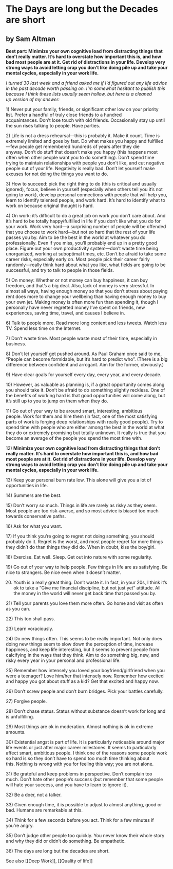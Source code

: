 # The Days are long but the Decades are short

## by Sam Altman

**Best part: Minimize your own cognitive load from distracting things that don’t really matter. It’s hard to overstate how important this is, and how bad most people are at it. Get rid of distractions in your life. Develop very strong ways to avoid letting crap you don’t like doing pile up and take your mental cycles, especially in your work life.**


_I turned 30 last week and a friend asked me if I'd figured out any life advice in the past decade worth passing on. I'm somewhat hesitant to publish this because I think these lists usually seem hollow, but here is a cleaned up version of my answer:_ 

1) Never put your family, friends, or significant other low on your priority list. Prefer a handful of truly close friends to a hundred acquaintances. Don’t lose touch with old friends. Occasionally stay up until the sun rises talking to people. Have parties. 

2) Life is not a dress rehearsal—this is probably it. Make it count. Time is extremely limited and goes by fast. Do what makes you happy and fulfilled—few people get remembered hundreds of years after they die anyway. Don’t do stuff that doesn’t make you happy (this happens most often when other people want you to do something). Don’t spend time trying to maintain relationships with people you don’t like, and cut negative people out of your life. Negativity is really bad. Don’t let yourself make excuses for not doing the things you want to do.

3) How to succeed: pick the right thing to do (this is critical and usually ignored), focus, believe in yourself (especially when others tell you it’s not going to work), develop personal connections with people that will help you, learn to identify talented people, and work hard. It’s hard to identify what to work on because original thought is hard.

4) On work: it’s difficult to do a great job on work you don’t care about. And it’s hard to be totally happy/fulfilled in life if you don’t like what you do for your work. Work very hard—a surprising number of people will be offended that you choose to work hard—but not so hard that the rest of your life passes you by. Aim to be the best in the world at whatever you do professionally. Even if you miss, you’ll probably end up in a pretty good place. Figure out your own productivity system—don’t waste time being unorganized, working at suboptimal times, etc. Don’t be afraid to take some career risks, especially early on. Most people pick their career fairly randomly—really think hard about what you like, what fields are going to be successful, and try to talk to people in those fields.

5) On money: Whether or not money can buy happiness, it can buy freedom, and that’s a big deal. Also, lack of money is very stressful. In almost all ways, having enough money so that you don’t stress about paying rent does more to change your wellbeing than having enough money to buy your own jet. Making money is often more fun than spending it, though I personally have never regretted money I’ve spent on friends, new experiences, saving time, travel, and causes I believe in.

6) Talk to people more. Read more long content and less tweets. Watch less TV. Spend less time on the Internet.

7) Don’t waste time. Most people waste most of their time, especially in business.

8) Don’t let yourself get pushed around. As Paul Graham once said to me, “People can become formidable, but it’s hard to predict who”. (There is a big difference between confident and arrogant. Aim for the former, obviously.)

9) Have clear goals for yourself every day, every year, and every decade. 

10) However, as valuable as planning is, if a great opportunity comes along you should take it. Don’t be afraid to do something slightly reckless. One of the benefits of working hard is that good opportunities will come along, but it’s still up to you to jump on them when they do.

11) Go out of your way to be around smart, interesting, ambitious people. Work for them and hire them (in fact, one of the most satisfying parts of work is forging deep relationships with really good people). Try to spend time with people who are either among the best in the world at what they do or extremely promising but totally unknown. It really is true that you become an average of the people you spend the most time with.

12) **Minimize your own cognitive load from distracting things that don’t really matter. It’s hard to overstate how important this is, and how bad most people are at it. Get rid of distractions in your life. Develop very strong ways to avoid letting crap you don’t like doing pile up and take your mental cycles, especially in your work life.**

13) Keep your personal burn rate low. This alone will give you a lot of opportunities in life.

14) Summers are the best.

15) Don’t worry so much. Things in life are rarely as risky as they seem. Most people are too risk-averse, and so most advice is biased too much towards conservative paths.

16) Ask for what you want. 

17) If you think you’re going to regret not doing something, you should probably do it. Regret is the worst, and most people regret far more things they didn’t do than things they did do. When in doubt, kiss the boy/girl.

18) Exercise. Eat well. Sleep. Get out into nature with some regularity.

19) Go out of your way to help people. Few things in life are as satisfying. Be nice to strangers. Be nice even when it doesn’t matter.

20) Youth is a really great thing. Don’t waste it. In fact, in your 20s, I think it’s ok to take a “Give me financial discipline, but not just yet” attitude. All the money in the world will never get back time that passed you by.

21) Tell your parents you love them more often. Go home and visit as often as you can.

22) This too shall pass.

23) Learn voraciously. 

24) Do new things often. This seems to be really important. Not only does doing new things seem to slow down the perception of time, increase happiness, and keep life interesting, but it seems to prevent people from calcifying in the ways that they think. Aim to do something big, new, and risky every year in your personal and professional life.

25) Remember how intensely you loved your boyfriend/girlfriend when you were a teenager? Love him/her that intensely now. Remember how excited and happy you got about stuff as a kid? Get that excited and happy now.

26) Don’t screw people and don’t burn bridges. Pick your battles carefully.

27) Forgive people. 

28) Don’t chase status. Status without substance doesn’t work for long and is unfulfilling.

29) Most things are ok in moderation. Almost nothing is ok in extreme amounts.

30) Existential angst is part of life. It is particularly noticeable around major life events or just after major career milestones. It seems to particularly affect smart, ambitious people. I think one of the reasons some people work so hard is so they don’t have to spend too much time thinking about this. Nothing is wrong with you for feeling this way; you are not alone.

31) Be grateful and keep problems in perspective. Don’t complain too much. Don’t hate other people’s success (but remember that some people will hate your success, and you have to learn to ignore it). 

32) Be a doer, not a talker.

33) Given enough time, it is possible to adjust to almost anything, good or bad. Humans are remarkable at this.

34) Think for a few seconds before you act. Think for a few minutes if you’re angry.

35) Don’t judge other people too quickly. You never know their whole story and why they did or didn’t do something. Be empathetic.

36) The days are long but the decades are short.

See also [[Deep Work]], [[Quality of life]]